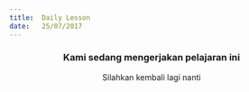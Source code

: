 ```yaml
---
title:  Daily Lesson
date:   25/07/2017
---
```


### <center>Kami sedang mengerjakan pelajaran ini</center>
<center>Silahkan kembali lagi nanti</center>